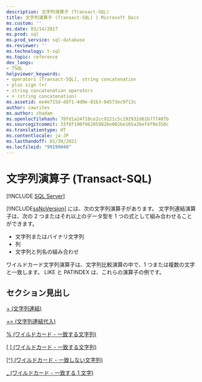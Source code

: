 ```yaml
---
description: 文字列演算子 (Transact-SQL)
title: 文字列演算子 (Transact-SQL) | Microsoft Docs
ms.custom: ''
ms.date: 03/14/2017
ms.prod: sql
ms.prod_service: sql-database
ms.reviewer: ''
ms.technology: t-sql
ms.topic: reference
dev_langs:
- TSQL
helpviewer_keywords:
- operators [Transact-SQL], string concatenation
- plus sign (+)
- string concatenation operators
- + (string concatenation)
ms.assetid: ee4e715d-d8f1-4d0e-81b3-04573ec9f13c
author: cawrites
ms.author: chadam
ms.openlocfilehash: 70fd1a24f10ce2cc9221c5c192932d61b77f407b
ms.sourcegitcommit: 33f0f190f962059826e002be165a2bef4f9e350c
ms.translationtype: HT
ms.contentlocale: ja-JP
ms.lasthandoff: 01/30/2021
ms.locfileid: "99199040"
---
```

# <a name="string-operators-transact-sql"></a>文字列演算子 (Transact-SQL)
[!INCLUDE [SQL Server](../../includes/applies-to-version/sqlserver.md)]

[!INCLUDE[ssNoVersion](../../includes/ssnoversion-md.md)] には、次の文字列演算子があります。 文字列連結演算子は、次の 2 つまたはそれ以上のデータ型を 1 つの式として組み合わせることができます。 
* 文字列またはバイナリ文字列
* 列 
* 文字列と列名の組み合わせ 

ワイルドカード文字列演算子は、文字列比較演算の中で、1 つまたは複数の文字と一致します。 LIKE と PATINDEX は、これらの演算子の例です。  
  
## <a name="section-heading"></a>セクション見出し  
[+ (文字列連結)](../../t-sql/language-elements/string-concatenation-transact-sql.md)  
  
[+= (文字列連結代入)](../../t-sql/language-elements/string-concatenation-equal-transact-sql.md)  
  
[% (ワイルドカード - 一致する文字列)](../../t-sql/language-elements/percent-character-wildcard-character-s-to-match-transact-sql.md)  
  
[&#91; &#93; (ワイルドカード - 一致する文字列)](../../t-sql/language-elements/wildcard-character-s-to-match-transact-sql.md)  
  
[&#91;^&#93; (ワイルドカード - 一致しない文字列)](../../t-sql/language-elements/wildcard-character-s-not-to-match-transact-sql.md)  
  
[_ (ワイルドカード - 一致する 1 文字)](../../t-sql/language-elements/wildcard-match-one-character-transact-sql.md)  
  
